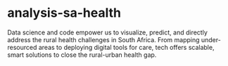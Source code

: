 # analysis-sa-health
Data science and code empower us to visualize, predict, and directly address the rural health challenges in South Africa. From mapping under-resourced areas to deploying digital tools for care, tech offers scalable, smart solutions to close the rural-urban health gap.
